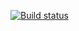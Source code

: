 [![Build status](https://ci.appveyor.com/api/projects/status/0j4jlb2dfuuxy4wv?svg=true)](https://ci.appveyor.com/project/Natali/hw-2-1-web-interface-testing)
